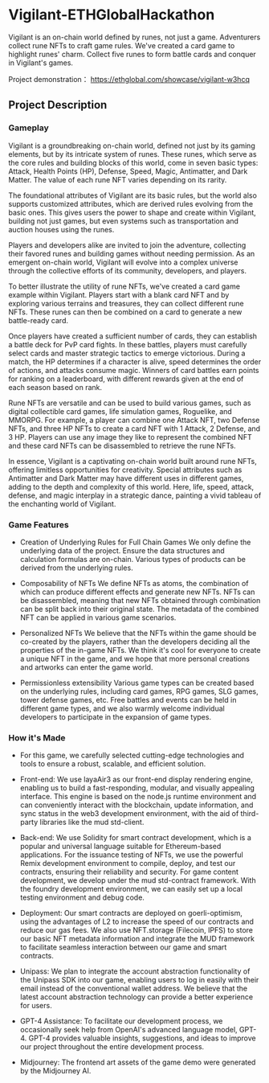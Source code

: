 # Vigilant-ETHGlobalHackathon


Vigilant is an on-chain world defined by runes, not just a game. Adventurers collect rune NFTs to craft game rules. We've created a card game to highlight runes' charm. Collect five runes to form battle cards and conquer in Vigilant's games.

Project demonstration：
https://ethglobal.com/showcase/vigilant-w3hcq

## Project Description 

### Gameplay

Vigilant is a groundbreaking on-chain world, defined not just by its gaming elements, but by its intricate system of runes. These runes, which serve as the core rules and building blocks of this world, come in seven basic types: Attack, Health Points (HP), Defense, Speed, Magic, Antimatter, and Dark Matter. The value of each rune NFT varies depending on its rarity.

The foundational attributes of Vigilant are its basic rules, but the world also supports customized attributes, which are derived rules evolving from the basic ones. This gives users the power to shape and create within Vigilant, building not just games, but even systems such as transportation and auction houses using the runes.

Players and developers alike are invited to join the adventure, collecting their favored runes and building games without needing permission. As an emergent on-chain world, Vigilant will evolve into a complex universe through the collective efforts of its community, developers, and players.

To better illustrate the utility of rune NFTs, we've created a card game example within Vigilant. Players start with a blank card NFT and by exploring various terrains and treasures, they can collect different rune NFTs. These runes can then be combined on a card to generate a new battle-ready card.

Once players have created a sufficient number of cards, they can establish a battle deck for PvP card fights. In these battles, players must carefully select cards and master strategic tactics to emerge victorious. During a match, the HP determines if a character is alive, speed determines the order of actions, and attacks consume magic. Winners of card battles earn points for ranking on a leaderboard, with different rewards given at the end of each season based on rank.

Rune NFTs are versatile and can be used to build various games, such as digital collectible card games, life simulation games, Roguelike, and MMORPG. For example, a player can combine one Attack NFT, two Defense NFTs, and three HP NFTs to create a card NFT with 1 Attack, 2 Defense, and 3 HP. Players can use any image they like to represent the combined NFT and these card NFTs can be disassembled to retrieve the rune NFTs.

In essence, Vigilant is a captivating on-chain world built around rune NFTs, offering limitless opportunities for creativity. Special attributes such as Antimatter and Dark Matter may have different uses in different games, adding to the depth and complexity of this world. Here, life, speed, attack, defense, and magic interplay in a strategic dance, painting a vivid tableau of the enchanting world of Vigilant.

### Game Features

- Creation of Underlying Rules for Full Chain Games We only define the underlying data of the project. Ensure the data structures and calculation formulas are on-chain. Various types of products can be derived from the underlying rules.


- Composability of NFTs We define NFTs as atoms, the combination of which can produce different effects and generate new NFTs. NFTs can be disassembled, meaning that new NFTs obtained through combination can be split back into their original state. The metadata of the combined NFT can be applied in various game scenarios.


- Personalized NFTs We believe that the NFTs within the game should be co-created by the players, rather than the developers deciding all the properties of the in-game NFTs. We think it's cool for everyone to create a unique NFT in the game, and we hope that more personal creations and artworks can enter the game world.


- Permissionless extensibility Various game types can be created based on the underlying rules, including card games, RPG games, SLG games, tower defense games, etc. Free battles and events can be held in different game types, and we also warmly welcome individual developers to participate in the expansion of game types.

### How it's Made
- For this game, we carefully selected cutting-edge technologies and tools to ensure a robust, scalable, and efficient solution.


- Front-end: We use layaAir3 as our front-end display rendering engine, enabling us to build a fast-responding, modular, and visually appealing interface. This engine is based on the node.js runtime environment and can conveniently interact with the blockchain, update information, and sync status in the web3 development environment, with the aid of third-party libraries like the mud std-client.


- Back-end: We use Solidity for smart contract development, which is a popular and universal language suitable for Ethereum-based applications. For the issuance testing of NFTs, we use the powerful Remix development environment to compile, deploy, and test our contracts, ensuring their reliability and security. For game content development, we develop under the mud std-contract framework. With the foundry development environment, we can easily set up a local testing environment and debug code.


- Deployment: Our smart contracts are deployed on goerli-optimism, using the advantages of L2 to increase the speed of our contracts and reduce our gas fees. We also use NFT.storage (Filecoin, IPFS) to store our basic NFT metadata information and integrate the MUD framework to facilitate seamless interaction between our game and smart contracts.


- Unipass: We plan to integrate the account abstraction functionality of the Unipass SDK into our game, enabling users to log in easily with their email instead of the conventional wallet address. We believe that the latest account abstraction technology can provide a better experience for users.


- GPT-4 Assistance: To facilitate our development process, we occasionally seek help from OpenAI's advanced language model, GPT-4. GPT-4 provides valuable insights, suggestions, and ideas to improve our project throughout the entire development process.


- Midjourney: The frontend art assets of the game demo were generated by the Midjourney AI.
